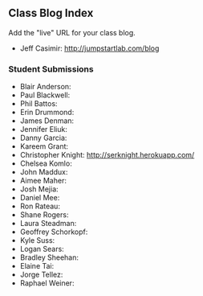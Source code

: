 ## Class Blog Index

Add the "live" URL for your class blog.

* Jeff Casimir: http://jumpstartlab.com/blog

### Student Submissions

* Blair Anderson:
* Paul Blackwell: 
* Phil Battos: 
* Erin Drummond: 
* James Denman: 
* Jennifer Eliuk: 
* Danny Garcia: 
* Kareem Grant: 
* Christopher Knight: http://serknight.herokuapp.com/
* Chelsea Komlo: 
* John Maddux: 
* Aimee Maher: 
* Josh Mejia: 
* Daniel Mee: 
* Ron Rateau: 
* Shane Rogers: 
* Laura Steadman: 
* Geoffrey Schorkopf: 
* Kyle Suss: 
* Logan Sears: 
* Bradley Sheehan: 
* Elaine Tai: 
* Jorge Tellez: 
* Raphael Weiner:

